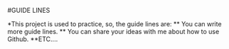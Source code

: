 #GUIDE LINES

*This project is used to practice, so, the guide lines are:
 ** You can write more guide lines.
 ** You can share your ideas with me about how to use Github.
 **ETC....
